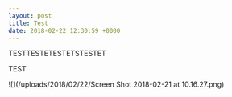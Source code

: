 ```yaml
---
layout: post
title: Test
date: 2018-02-22 12:30:59 +0000
---
```

TESTTESTETESTETSTESTET

TEST

![](/uploads/2018/02/22/Screen Shot 2018-02-21 at 10.16.27.png)
